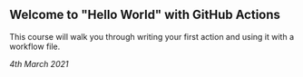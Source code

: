 ## Welcome to "Hello World" with GitHub Actions

This course will walk you through writing your first action and using it with a workflow file. 

*4th March 2021*
